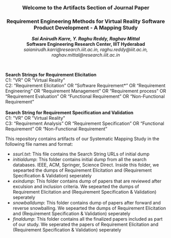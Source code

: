 
<h3 align="center">Welcome to the Artifacts Section of Journal Paper</h3>
<h3 align="center">Requirement Engineering Methods for Virtual Reality Software Product Development - A Mapping Study </h3>
<p align="center"> <b><i>Sai Anirudh Karre, Y. Raghu Reddy, Raghav Mittal</i> <br> Software Engineering Research Center, IIIT Hyderabad</b> <br> <i>saianirudh.karri@research.iiit.ac.in, raghu.reddy@iiit.ac.in, raghav.mittal@research.iiit.ac.in</i><p>
<br>
<p>
<b>Search Strings for Requirement Elicitation</b>
<br>
C1: "VR" OR "Virtual Reality" 
<br>
C2: “Requirement Elicitation” OR “Software Requirement*” OR “Requirement Engineering” OR “Requirement Management” OR “Requirement process” OR “Requirement Evaluation” OR “Functional Requirement” OR “Non-Functional Requirement”
<br>
<br>
<b>Search String for Requirement Specification and Validation</b><br>
C1: "VR" OR "Virtual Reality"<br>
C3: “Requirement Analysis” OR “Requirement Specification” OR “Functional Requirement” OR
“Non-Functional Requirement”
</p>

<p> This repository contains artifacts of our Systematic Mapping Study in the following file names and format: <br>
  <ul> 
    <li> <i>ssurl.txt</i>: This file contains the Search String URLs of initial dump </li>
    <li><i>initialdump</i>: This folder contains initial dump from all the search databases. IEEE, ACM, Springer, Science Direct. Inside this folder, we sepearted the dumps of Requirement Elicitation and (Requirement Specification & Validation) seperately </li>
    <li> <i>exindump</i>: This folder contains dump of papers that are reviewed after exculsion and inclusion criteria. We sepearted the dumps of Requirement Elicitation and (Requirement Specification & Validation) seperately </li>
    <li> <i>snowballdump</i>: This folder contains dump of papers after forward and reverse snowballing. We sepearted the dumps of Requirement Elicitation and (Requirement Specification & Validation) seperately  </li>
    <li> <i>finaldump</i>: This folder contains all the finalized papers included as part of our study. We seperated the papers of Requirement Elicitation and (Requirement Specification & Validation) seperately </li>
    </ul>
</p>
